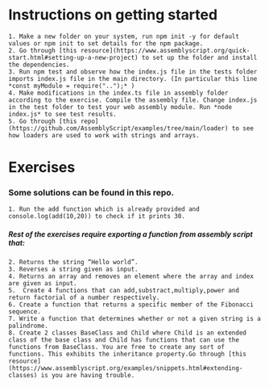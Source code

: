 # Instructions on getting started

    1. Make a new folder on your system, run npm init -y for default values or npm init to set details for the npm package.
    2. Go through [this resource](https://www.assemblyscript.org/quick-start.html#setting-up-a-new-project) to set up the folder and install the dependencies.
    3. Run npm test and observe how the index.js file in the tests folder imports index.js file in the main directory. (In particular this line *const myModule = require("..");* )
    4. Make modifications in the index.ts file in assembly folder according to the exercise. Compile the assembly file. Change index.js in the test folder to test your web assembly module. Run *node index.js* to see test results. 
    5. Go through [this repo](https://github.com/AssemblyScript/examples/tree/main/loader) to see how loaders are used to work with strings and arrays.

# Exercises

### Some solutions can be found in this repo.

    1. Run the add function which is already provided and console.log(add(10,20)) to check if it prints 30.

##### Rest of the exercises require exporting a function from assembly script that:
    2. Returns the string “Hello world”. 
    3. Reverses a string given as input.
    4. Returns an array and removes an element where the array and index are given as input.
    5.  Create 4 functions that can add,substract,multiply,power and return factorial of a number respectively.
    6. Create a function that returns a specific member of the Fibonacci sequence.
    7. Write a function that determines whether or not a given string is a palindrome.
    8. Create 2 classes BaseClass and Child where Child is an extended class of the base class and Child has functions that can use the functions from BaseClass. You are free to create any sort of functions. This exhibits the inheritance property.Go through [this resource](https://www.assemblyscript.org/examples/snippets.html#extending-classes) is you are having trouble.

